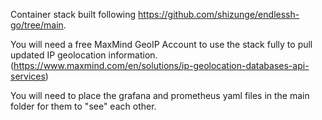 Container stack built following https://github.com/shizunge/endlessh-go/tree/main.

You will need a free MaxMind GeoIP Account to use the stack fully to pull updated IP geolocation information. (https://www.maxmind.com/en/solutions/ip-geolocation-databases-api-services)

You will need to place the grafana and prometheus yaml files in the main folder for them to "see" each other.
